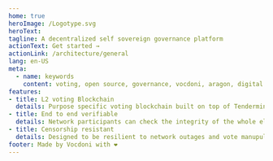```yaml
---
home: true
heroImage: /Logotype.svg
heroText: 
tagline: A decentralized self sovereign governance platform
actionText: Get started →
actionLink: /architecture/general
lang: en-US
meta:
  - name: keywords
    content: voting, open source, governance, vocdoni, aragon, digital
features:
- title: L2 voting Blockchain
  details: Purpose specific voting blockchain built on top of Tendermint
- title: End to end verifiable
  details: Network participants can check the integrity of the whole election
- title: Censorship resistant
  details: Designed to be resilient to network outages and vote manupulation
footer: Made by Vocdoni with ❤️
---
```


